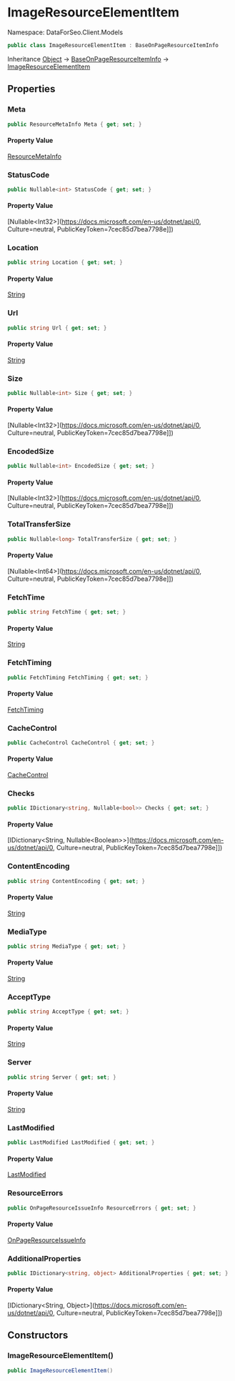 # ImageResourceElementItem

Namespace: DataForSeo.Client.Models

```csharp
public class ImageResourceElementItem : BaseOnPageResourceItemInfo
```

Inheritance [Object](https://docs.microsoft.com/en-us/dotnet/api/Object) → [BaseOnPageResourceItemInfo](./BaseOnPageResourceItemInfo.md) → [ImageResourceElementItem](./ImageResourceElementItem.md)

## Properties

### **Meta**

```csharp
public ResourceMetaInfo Meta { get; set; }
```

#### Property Value

[ResourceMetaInfo](./ResourceMetaInfo.md)<br>

### **StatusCode**

```csharp
public Nullable<int> StatusCode { get; set; }
```

#### Property Value

[Nullable&lt;Int32&gt;](https://docs.microsoft.com/en-us/dotnet/api/0, Culture=neutral, PublicKeyToken=7cec85d7bea7798e]])<br>

### **Location**

```csharp
public string Location { get; set; }
```

#### Property Value

[String](https://docs.microsoft.com/en-us/dotnet/api/String)<br>

### **Url**

```csharp
public string Url { get; set; }
```

#### Property Value

[String](https://docs.microsoft.com/en-us/dotnet/api/String)<br>

### **Size**

```csharp
public Nullable<int> Size { get; set; }
```

#### Property Value

[Nullable&lt;Int32&gt;](https://docs.microsoft.com/en-us/dotnet/api/0, Culture=neutral, PublicKeyToken=7cec85d7bea7798e]])<br>

### **EncodedSize**

```csharp
public Nullable<int> EncodedSize { get; set; }
```

#### Property Value

[Nullable&lt;Int32&gt;](https://docs.microsoft.com/en-us/dotnet/api/0, Culture=neutral, PublicKeyToken=7cec85d7bea7798e]])<br>

### **TotalTransferSize**

```csharp
public Nullable<long> TotalTransferSize { get; set; }
```

#### Property Value

[Nullable&lt;Int64&gt;](https://docs.microsoft.com/en-us/dotnet/api/0, Culture=neutral, PublicKeyToken=7cec85d7bea7798e]])<br>

### **FetchTime**

```csharp
public string FetchTime { get; set; }
```

#### Property Value

[String](https://docs.microsoft.com/en-us/dotnet/api/String)<br>

### **FetchTiming**

```csharp
public FetchTiming FetchTiming { get; set; }
```

#### Property Value

[FetchTiming](./FetchTiming.md)<br>

### **CacheControl**

```csharp
public CacheControl CacheControl { get; set; }
```

#### Property Value

[CacheControl](./CacheControl.md)<br>

### **Checks**

```csharp
public IDictionary<string, Nullable<bool>> Checks { get; set; }
```

#### Property Value

[IDictionary&lt;String, Nullable&lt;Boolean&gt;&gt;](https://docs.microsoft.com/en-us/dotnet/api/0, Culture=neutral, PublicKeyToken=7cec85d7bea7798e]])<br>

### **ContentEncoding**

```csharp
public string ContentEncoding { get; set; }
```

#### Property Value

[String](https://docs.microsoft.com/en-us/dotnet/api/String)<br>

### **MediaType**

```csharp
public string MediaType { get; set; }
```

#### Property Value

[String](https://docs.microsoft.com/en-us/dotnet/api/String)<br>

### **AcceptType**

```csharp
public string AcceptType { get; set; }
```

#### Property Value

[String](https://docs.microsoft.com/en-us/dotnet/api/String)<br>

### **Server**

```csharp
public string Server { get; set; }
```

#### Property Value

[String](https://docs.microsoft.com/en-us/dotnet/api/String)<br>

### **LastModified**

```csharp
public LastModified LastModified { get; set; }
```

#### Property Value

[LastModified](./LastModified.md)<br>

### **ResourceErrors**

```csharp
public OnPageResourceIssueInfo ResourceErrors { get; set; }
```

#### Property Value

[OnPageResourceIssueInfo](./OnPageResourceIssueInfo.md)<br>

### **AdditionalProperties**

```csharp
public IDictionary<string, object> AdditionalProperties { get; set; }
```

#### Property Value

[IDictionary&lt;String, Object&gt;](https://docs.microsoft.com/en-us/dotnet/api/0, Culture=neutral, PublicKeyToken=7cec85d7bea7798e]])<br>

## Constructors

### **ImageResourceElementItem()**

```csharp
public ImageResourceElementItem()
```
